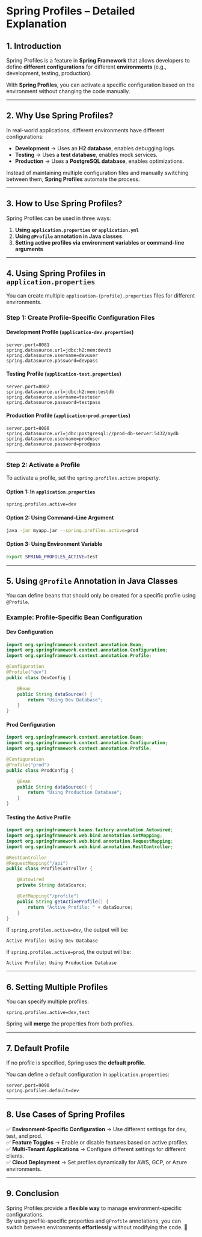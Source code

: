 # **Spring Profiles – Detailed Explanation**

## **1. Introduction**
Spring Profiles is a feature in **Spring Framework** that allows developers to define **different configurations** for different **environments** (e.g., development, testing, production).  

With **Spring Profiles**, you can activate a specific configuration based on the environment without changing the code manually.

---

## **2. Why Use Spring Profiles?**
In real-world applications, different environments have different configurations:
- **Development** → Uses an **H2 database**, enables debugging logs.
- **Testing** → Uses a **test database**, enables mock services.
- **Production** → Uses a **PostgreSQL database**, enables optimizations.

Instead of maintaining multiple configuration files and manually switching between them, **Spring Profiles** automate the process.

---

## **3. How to Use Spring Profiles?**
Spring Profiles can be used in three ways:
1. **Using `application.properties` or `application.yml`**
2. **Using `@Profile` annotation in Java classes**
3. **Setting active profiles via environment variables or command-line arguments**

---

## **4. Using Spring Profiles in `application.properties`**
You can create multiple `application-{profile}.properties` files for different environments.

### **Step 1: Create Profile-Specific Configuration Files**
#### **Development Profile (`application-dev.properties`)**
```properties
server.port=8081
spring.datasource.url=jdbc:h2:mem:devdb
spring.datasource.username=devuser
spring.datasource.password=devpass
```

#### **Testing Profile (`application-test.properties`)**
```properties
server.port=8082
spring.datasource.url=jdbc:h2:mem:testdb
spring.datasource.username=testuser
spring.datasource.password=testpass
```

#### **Production Profile (`application-prod.properties`)**
```properties
server.port=8080
spring.datasource.url=jdbc:postgresql://prod-db-server:5432/mydb
spring.datasource.username=produser
spring.datasource.password=prodpass
```

---

### **Step 2: Activate a Profile**
To activate a profile, set the `spring.profiles.active` property.

#### **Option 1: In `application.properties`**
```properties
spring.profiles.active=dev
```

#### **Option 2: Using Command-Line Argument**
```sh
java -jar myapp.jar --spring.profiles.active=prod
```

#### **Option 3: Using Environment Variable**
```sh
export SPRING_PROFILES_ACTIVE=test
```

---

## **5. Using `@Profile` Annotation in Java Classes**
You can define beans that should only be created for a specific profile using `@Profile`.

### **Example: Profile-Specific Bean Configuration**
#### **Dev Configuration**
```java
import org.springframework.context.annotation.Bean;
import org.springframework.context.annotation.Configuration;
import org.springframework.context.annotation.Profile;

@Configuration
@Profile("dev")
public class DevConfig {

    @Bean
    public String dataSource() {
        return "Using Dev Database";
    }
}
```

#### **Prod Configuration**
```java
import org.springframework.context.annotation.Bean;
import org.springframework.context.annotation.Configuration;
import org.springframework.context.annotation.Profile;

@Configuration
@Profile("prod")
public class ProdConfig {

    @Bean
    public String dataSource() {
        return "Using Production Database";
    }
}
```

#### **Testing the Active Profile**
```java
import org.springframework.beans.factory.annotation.Autowired;
import org.springframework.web.bind.annotation.GetMapping;
import org.springframework.web.bind.annotation.RequestMapping;
import org.springframework.web.bind.annotation.RestController;

@RestController
@RequestMapping("/api")
public class ProfileController {

    @Autowired
    private String dataSource;

    @GetMapping("/profile")
    public String getActiveProfile() {
        return "Active Profile: " + dataSource;
    }
}
```

If `spring.profiles.active=dev`, the output will be:
```
Active Profile: Using Dev Database
```

If `spring.profiles.active=prod`, the output will be:
```
Active Profile: Using Production Database
```

---

## **6. Setting Multiple Profiles**
You can specify multiple profiles:
```properties
spring.profiles.active=dev,test
```
Spring will **merge** the properties from both profiles.

---

## **7. Default Profile**
If no profile is specified, Spring uses the **default profile**.

You can define a default configuration in `application.properties`:
```properties
server.port=9090
spring.profiles.default=dev
```

---

## **8. Use Cases of Spring Profiles**
✅ **Environment-Specific Configuration** → Use different settings for dev, test, and prod.  
✅ **Feature Toggles** → Enable or disable features based on active profiles.  
✅ **Multi-Tenant Applications** → Configure different settings for different clients.  
✅ **Cloud Deployment** → Set profiles dynamically for AWS, GCP, or Azure environments.  

---

## **9. Conclusion**
Spring Profiles provide a **flexible way** to manage environment-specific configurations.  
By using profile-specific properties and `@Profile` annotations, you can switch between environments **effortlessly** without modifying the code. 🚀
